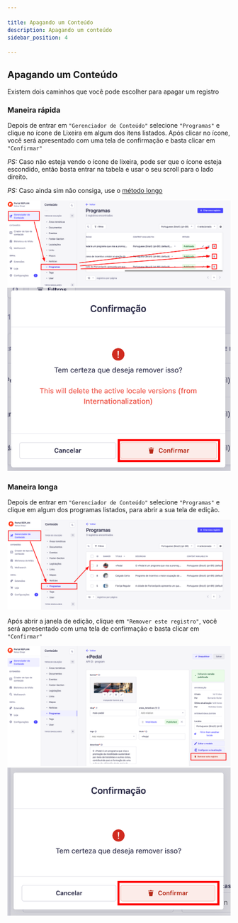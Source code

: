 ```yaml
---

title: Apagando um Conteúdo
description: Apagando um conteúdo
sidebar_position: 4

---
```


## Apagando um Conteúdo

Existem dois caminhos que você pode escolher para apagar um registro

### Maneira rápida

Depois de entrar em `"Gerenciador de Conteúdo"` selecione `"Programas"` e clique no ícone de Lixeira em algum dos itens listados. Após clicar no ícone, você será apresentado com uma tela de confirmação e basta clicar em `"Confirmar"`

_PS:_ Caso não esteja vendo o ícone de lixeira, pode ser que o ícone esteja escondido, então basta entrar na tabela e usar o seu scroll para o lado direito.

_PS:_ Caso ainda sim não consiga, use o [método longo](#maneira-longa)



![Alt text](images/deleting-program.png)
![Alt text](images/confirm-delete-program.png)


### Maneira longa

Depois de entrar em `"Gerenciador de Conteúdo"` selecione `"Programas"` e clique em algum dos programas listados, para abrir a sua tela de edição.

![Alt text](images/editing-program.png)

Após abrir a janela de edição, clique em `"Remover este registro"`, você será apresentado com uma tela de confirmação e basta clicar em  `"Confirmar"`

![Alt text](images/delete-program-button.png)
![Alt text](images/confirm-delete-program-1.png)
